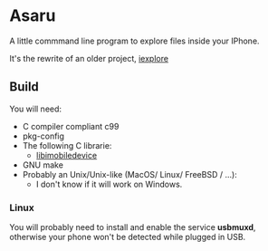 # Asaru

A little commmand line program to explore files inside your IPhone.

It's the rewrite of an older project, [iexplore](https://github.com/EruEri/iexplore)

## Build
You will need:
- C compiler compliant c99
- pkg-config
- The following C librarie:
  - [libimobiledevice](https://libimobiledevice.org/)
- GNU make
- Probably an Unix/Unix-like (MacOS/ Linux/ FreeBSD / ...):
    - I don't know if it will work on Windows.

### Linux
You will probably need to install and enable the service **usbmuxd**, otherwise your phone won't be detected while plugged in USB.